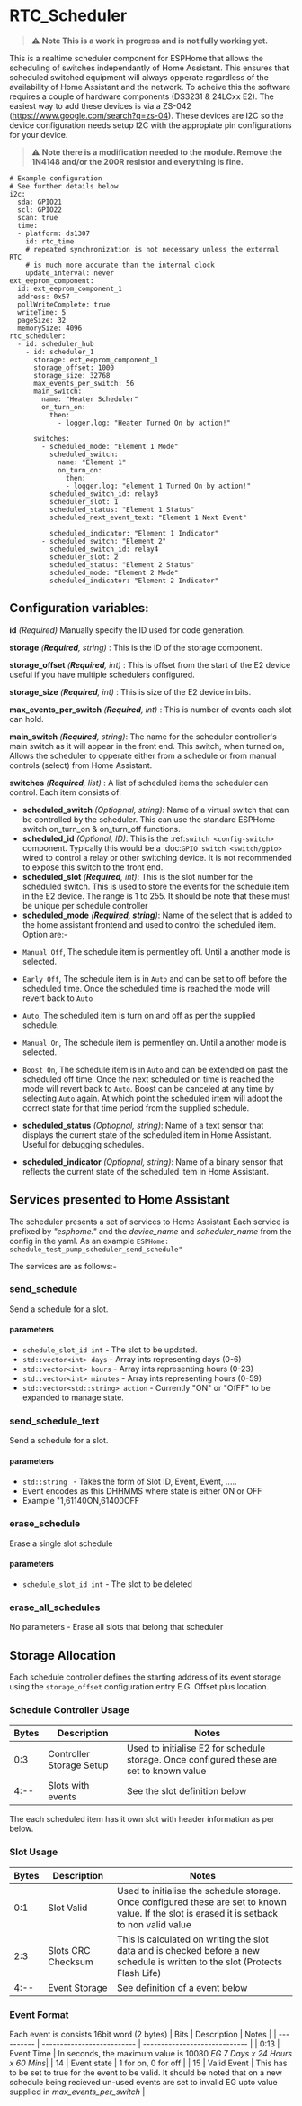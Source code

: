 # RTC_Scheduler
> :warning:  **Note This is a work in progress and is not fully working yet.**

This is a realtime scheduler component for ESPHome that allows the scheduling of switches independantly of Home Assistant. This ensures that scheduled switched equipment will always opperate regardless of the availability of Home Assistant and the network.
To acheive this the software requires a couple of hardware components (DS3231 & 24LCxx E2). The easiest way to add these devices is via a ZS-042 (https://www.google.com/search?q=zs-04). These devices are I2C so the device configuration needs setup I2C with the appropiate pin configurations for your device.

> :warning:  **Note there is a modification needed to the module. Remove the 1N4148 and/or the 200R resistor and everything is fine.**
```
# Example configuration
# See further details below
i2c:
  sda: GPIO21
  scl: GPIO22
  scan: true    
  time:
  - platform: ds1307
    id: rtc_time
    # repeated synchronization is not necessary unless the external RTC
    # is much more accurate than the internal clock
    update_interval: never
ext_eeprom_component:
  id: ext_eeprom_component_1
  address: 0x57 
  pollWriteComplete: true
  writeTime: 5
  pageSize: 32
  memorySize: 4096
rtc_scheduler:
  - id: scheduler_hub
    - id: scheduler_1
      storage: ext_eeprom_component_1
      storage_offset: 1000
      storage_size: 32768
      max_events_per_switch: 56
      main_switch: 
        name: "Heater Scheduler"
        on_turn_on:
          then:
            - logger.log: "Heater Turned On by action!"
      
      switches:
        - scheduled_mode: "Element 1 Mode"
          scheduled_switch: 
            name: "Element 1"
            on_turn_on:
              then:
              - logger.log: "element 1 Turned On by action!"
          scheduled_switch_id: relay3
          scheduler_slot: 1
          scheduled_status: "Element 1 Status"
          scheduled_next_event_text: "Element 1 Next Event"
          
          scheduled_indicator: "Element 1 Indicator"
        - scheduled_switch: "Element 2"
          scheduled_switch_id: relay4 
          scheduler_slot: 2  
          scheduled_status: "Element 2 Status"
          scheduled_mode: "Element 2 Mode"
          scheduled_indicator: "Element 2 Indicator"
```
## Configuration variables:
**id** *(Required)* Manually specify the ID used for code generation.

**storage** *(**Required**, string)* : This is the ID of the storage component.

**storage_offset** *(**Required**, int)* : This is offset from the start of the E2 device useful if you have multiple schedulers configured.

**storage_size** *(**Required**, int)* : This is size of the E2 device in bits.

**max_events_per_switch** *(**Required**, int)* : This is number of events each slot can hold.

**main_switch** *(**Required**, string)*:  The name for the scheduler controller's main switch as it will appear in the front end. This switch, when turned on, Allows the scheduler to opperate either from a schedule or from manual controls (select) from Home Assistant.

**switches** *(**Required**, list)* : A list of scheduled items the scheduler can control. Each item consists of:

- **scheduled_switch** *(Optiopnal, string)*: Name of a virtual switch that can be controlled by the scheduler. This can use the standard ESPHome switch on_turn_on & on_turn_off functions.
- **scheduled_id** *(Optional, ID)*: This is the :ref:`switch <config-switch>` component. Typically this would be a :doc:`GPIO switch <switch/gpio>` wired to control a relay or other switching device. It is not recommended to expose this switch to the front end.
- **scheduled_slot** *(**Required**, int)*: This is the slot number for the scheduled switch. This is used to store the events for the schedule item in the E2 device. The range is 1 to 255. It should be note that these must be unique per schedule controller
- **scheduled_mode** *(**Required, string**)*: Name of the select that is added to the home assistant frontend and used to control the scheduled item. Option are:-

* ```Manual Off```, The schedule item is permentley off. Until a another mode is selected.

* ```Early Off```,  The schedule item is in ```Auto``` and can be set to off before the scheduled time. Once the scheduled time is reached the mode will revert back to ```Auto```

* ```Auto```,  The scheduled item is turn on and off as per the supplied schedule.

* ```Manual On```,  The schedule item is permentley on. Until a another mode is selected.

* ```Boost On```,  The schedule item is in ```Auto``` and can be extended on past the scheduled off time. Once the next scheduled on time is reached the mode will revert back to ```Auto```. Boost can be canceled at any time by selecting ```Auto``` again. At which point the scheduled irtem will adopt the correct state for that time period from the supplied schedule.

- **scheduled_status** *(Optiopnal, string)*: Name of a text sensor that displays the current state of the scheduled item in Home Assistant. Useful for debugging schedules.

- **scheduled_indicator** *(Optiopnal, string)*: Name of a binary sensor that reflects the current state of the scheduled item in Home Assistant.

## Services presented to Home Assistant
The scheduler presents a set of services to Home Assistant
Each service is prefixed by *"esphome."* and the *device_name* and *scheduler_name* from the config in the yaml. As an example ```ESPHome: schedule_test_pump_scheduler_send_schedule"```

The services are as follows:-
### send_schedule
Send a schedule for a slot.
#### parameters
- ```schedule_slot_id int``` - The slot to be updated.
- ```std::vector<int> days``` - Array ints representing days (0-6)
- ```std::vector<int> hours``` - Array ints representing hours (0-23)
- ```std::vector<int> minutes``` - Array ints representing hours (0-59)
- ```std::vector<std::string> action``` - Currently "ON" or "OfFF" to be expanded to manage state. 
### send_schedule_text
Send a schedule for a slot.
#### parameters

- ```std::string ``` - Takes the form of Slot ID, Event, Event, ..... 
- Event encodes as this DHHMMS where state is either ON or OFF
- Example "1,61140ON,61400OFF
### erase_schedule
Erase a single slot schedule
#### parameters
- ```schedule_slot_id int``` - The slot to be deleted
### erase_all_schedules 
No parameters - Erase all slots that belong that scheduler

## Storage Allocation
Each schedule controller defines the starting address of its event storage using the ```storage_offset``` configuration entry E.G. Offset plus location. 

### Schedule Controller Usage
| Bytes   | Description                | Notes                         |
| ---------- | -------------------------- | ----------------------------- |
| 0:3       | Controller Storage Setup | Used to initialise E2 for schedule storage. Once configured these are set to known value |
| 4:--      | Slots with events | See the slot definition below |

The each scheduled item has it own slot with header information as per below. 
### Slot Usage
| Bytes   | Description                | Notes                         |
| ---------- | -------------------------- | ----------------------------- |
| 0:1       | Slot Valid | Used to initialise the schedule storage. Once configured these are set to known value. If the slot is erased it is setback to non valid value |
| 2:3      | Slots CRC Checksum | This is calculated on writing the slot data and is checked  before a new schedule is written to the slot (Protects Flash Life) |
| 4:--      | Event Storage | See definition of a event below |

### Event Format
Each event is consists 16bit word (2 bytes)
| Bits   | Description                | Notes                         |
| ---------- | -------------------------- | ----------------------------- |
| 0:13       | Event Time | In seconds, the maximum value is  10080 *EG 7 Days x 24 Hours x 60 Mins*|
| 14     |  Event state | 1 for on, 0 for off   |
| 15     | Valid Event | This has to be set to true for the event to be valid. It should be noted that on a new schedule being recieved un-used events are set to invalid EG upto value supplied in *max_events_per_switch*  |

